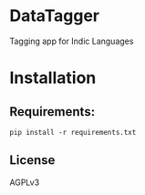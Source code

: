 # DataTagger
Tagging app for Indic Languages

# Installation

## Requirements:

`pip install -r requirements.txt`


## License

AGPLv3
